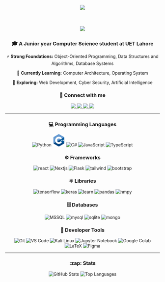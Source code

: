 <p align="center">
    <img src="https://user-images.githubusercontent.com/74038190/229223263-cf2e4b07-2615-4f87-9c38-e37600f8381a.gif" width="25%"/>
</p>

<h1 align="center">
    <img src="https://readme-typing-svg.herokuapp.com/?font=Righteous&size=35&center=true&vCenter=true&width=500&height=70&duration=6000&lines=Hi+There!+👋;+I'm+Saad+Tahir!" />
</h1>

<h3 align="center">🎓 A Junior year Computer Science student at UET Lahore</h3>

<div align="center">

⚡ **Strong Foundations:** Object-Oriented Programming, Data Structures and Algorithms, Database Systems

🔭 **Currently Learning:** Computer Architecture, Operating System

🌟 **Exploring:** Web Development, Cyber Security, Artificial Intelligence

</div>

<div align="center"> 
    <h3>📧 Connect with me</h3>
    <a href="mailto:tahirsaad99@gmail.com">
        <img src="https://img.shields.io/badge/Gmail-333333?style=for-the-badge&logo=gmail&logoColor=red" />
    </a>
    <a href="https://linkedin.com/in/miansaadtahir" target="_blank">
        <img src="https://img.shields.io/badge/LinkedIn-0077B5?style=for-the-badge&logo=linkedin&logoColor=white" />
    </a>
    <a href="https://miansaadtahir.netlify.app/" target="_blank">
        <img src="https://img.shields.io/badge/Portfolio-FF5722?style=for-the-badge&logo=todoist&logoColor=white" />
    </a>
    <a href="https://www.hackerrank.com/tahirsaad99" target="_blank">
    <img src="https://img.shields.io/badge/HackerRank-2EC866?style=for-the-badge&logo=hackerrank&logoColor=white" />
</a>

<!--
<a href="https://leetcode.com/u/miansaadtahir/" target="_blank">
    <img src="https://img.shields.io/badge/LeetCode-FFA116?style=for-the-badge&logo=leetcode&logoColor=black" />
</a>
-->

</div>

<hr/>

<div align="center">
    <h3>💻 Programming Languages</h3>
     <img src="https://cdn.jsdelivr.net/gh/devicons/devicon/icons/python/python-original.svg" alt="Python" width="40" height="40"/>
    <img src="https://raw.githubusercontent.com/devicons/devicon/master/icons/cplusplus/cplusplus-original.svg" alt="C++" width="40" height="40"/>
  <img src="https://cdn.jsdelivr.net/gh/devicons/devicon/icons/csharp/csharp-original.svg" alt="C#" width="40" height="40"/>
  <img src="https://cdn.jsdelivr.net/gh/devicons/devicon/icons/javascript/javascript-original.svg" alt="JavaScript" width="40" height="40"/>
  <img src="https://cdn.jsdelivr.net/gh/devicons/devicon@latest/icons/typescript/typescript-original.svg" alt="TypeScript" width="40" height="40"/>          
    <br/> 
    <h3>⚙️ Frameworks</h3>
  <img src="https://cdn.jsdelivr.net/gh/devicons/devicon@latest/icons/react/react-original.svg" alt="react" width="40" height="40"/>
<img src="https://cdn.jsdelivr.net/gh/devicons/devicon@latest/icons/nextjs/nextjs-original.svg" alt="Nextjs" width="40" height="40"/>          
<img src="https://cdn.jsdelivr.net/gh/devicons/devicon@latest/icons/flask/flask-original.svg" alt="Flask" width="40" height="40"/>        
  <img src="https://cdn.jsdelivr.net/gh/devicons/devicon@latest/icons/tailwindcss/tailwindcss-original.svg" alt="tailwind" width="40" height="40"/>
  <img src="https://cdn.jsdelivr.net/gh/devicons/devicon@latest/icons/bootstrap/bootstrap-original.svg" alt="bootstrap" width="40" height="40"/>
    <br/> 
    <h3>⚛️ Libraries</h3>
<img src="https://cdn.jsdelivr.net/gh/devicons/devicon@latest/icons/tensorflow/tensorflow-original.svg" alt="tensorflow" width="40" height="40"/>          
<img src="https://cdn.jsdelivr.net/gh/devicons/devicon@latest/icons/keras/keras-original.svg" alt="keras" width="40" height="40"/>                  
<img src="https://cdn.jsdelivr.net/gh/devicons/devicon@latest/icons/scikitlearn/scikitlearn-original.svg" alt="learn" width="40" height="40"/>
<img src="https://cdn.jsdelivr.net/gh/devicons/devicon@latest/icons/pandas/pandas-original.svg" alt="pandas" width="40" height="40"/>
<img src="https://cdn.jsdelivr.net/gh/devicons/devicon@latest/icons/numpy/numpy-original.svg" alt="nmpy" width="40" height="40"/>
    <br/> 
    <h3>🗄️ Databases</h3>
<img src="https://cdn.jsdelivr.net/gh/devicons/devicon@latest/icons/microsoftsqlserver/microsoftsqlserver-original.svg" alt="MSSQL" width="40" height="40"/>
<img src="https://cdn.jsdelivr.net/gh/devicons/devicon@latest/icons/mysql/mysql-original.svg" alt="mysql" width="40" height="40"/>
<img src="https://cdn.jsdelivr.net/gh/devicons/devicon@latest/icons/sqlite/sqlite-original.svg" alt="sqlite" width="40" height="40"/>
<img src="https://cdn.jsdelivr.net/gh/devicons/devicon@latest/icons/mongodb/mongodb-original.svg" alt="mongo" width="40" height="40"/>           
        <br/> 
    <h3>🧰 Developer Tools</h3>
  <img src="https://cdn.jsdelivr.net/gh/devicons/devicon/icons/git/git-original.svg" alt="Git" width="40" height="40"/>
  <img src="https://cdn.jsdelivr.net/gh/devicons/devicon/icons/vscode/vscode-original.svg" alt="VS Code" width="40" height="40"/>
    <img src="https://upload.wikimedia.org/wikipedia/commons/2/2b/Kali-dragon-icon.svg" alt="Kali Linux" width="40"/>
  <img src="https://upload.wikimedia.org/wikipedia/commons/3/38/Jupyter_logo.svg" alt="Jupyter Notebook" width="40" height="40"/>
  <img src="https://upload.wikimedia.org/wikipedia/commons/d/d0/Google_Colaboratory_SVG_Logo.svg" alt="Google Colab" width="40" height="40"/>
  <img src="https://upload.wikimedia.org/wikipedia/commons/9/92/LaTeX_logo.svg" alt="LaTeX" width="40" height="40"/>
  <img src="https://upload.wikimedia.org/wikipedia/commons/3/33/Figma-logo.svg" alt="Figma" width="40" height="40"/>
<hr/>

<div align="center">
    <h3>:zap: Stats</h3>
    <img width="390" src="https://github-readme-stats.vercel.app/api?username=miansaadtahir&show_icons=true&locale=en&theme=dark" alt="GitHub Stats" />
    <img width="325" src="https://github-readme-stats.vercel.app/api/top-langs?username=miansaadtahir&show_icons=true&locale=en&layout=compact&theme=dark" alt="Top Languages" />
</div>
